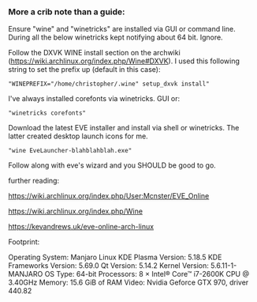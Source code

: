 ### More a crib note than a guide:

Ensure "wine" and "winetricks" are installed via GUI or command line. During all the below winetricks kept notifying about 64 bit. Ignore.

Follow the DXVK WINE install section on the archwiki (https://wiki.archlinux.org/index.php/Wine#DXVK). I used this following string to set the prefix up (default in this case): 

	"WINEPREFIX="/home/christopher/.wine" setup_dxvk install"

I've always installed corefonts via winetricks. GUI or:

	"winetricks corefonts"

Download the latest EVE installer and install via shell or  winetricks. The latter created desktop launch icons for me.

	"wine EveLauncher-blahblahblah.exe"


Follow along with eve's wizard and you SHOULD be good to go.

further reading:

https://wiki.archlinux.org/index.php/User:Mcnster/EVE_Online

https://wiki.archlinux.org/index.php/Wine

https://kevandrews.uk/eve-online-arch-linux


Footprint:

Operating System: Manjaro Linux 
KDE Plasma Version: 5.18.5
KDE Frameworks Version: 5.69.0
Qt Version: 5.14.2
Kernel Version: 5.6.11-1-MANJARO
OS Type: 64-bit
Processors: 8 × Intel® Core™ i7-2600K CPU @ 3.40GHz
Memory: 15.6 GiB of RAM
Video: Nvidia Geforce GTX 970, driver 440.82
